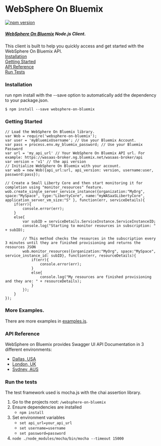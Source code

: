 # WebSphere On Bluemix
[![npm version](https://badge.fury.io/js/websphere-on-bluemix.svg)](https://badge.fury.io/js/websphere-on-bluemix)

##### [WebSphere On Bluemix](https://console.ng.bluemix.net/docs/services/ApplicationServeronCloud/index.html) Node.js Client.

This client is built to help you quickly access and get started with the WebSphere On Bluemix API.  
[Installation](#installation)  
[Getting Started](#getting-started)  
[API Reference](#api-reference)  
[Run Tests](#run-the-tests)  


### Installation
run npm install with the --save option to automatically add the dependency to your package.json.

`$ npm install --save websphere-on-bluemix`

### Getting Started
```
// Load the WebSphere On Bluemix library.
var Wob = require('websphere-on-bluemix');
var user = 'myBluemixUsername'; // Use your Bluemix Account.
var pass = process.env.my_bluemix_password; // Use your Bluemix Password
var url = 'my_api_url' // Your WebSphere On Bluemix API url. For example: https://wasaas-broker.ng.bluemix.net/wasaas-broker/api
var version = 'v1' // the api version
// Initialize WebSphere On Bluemix with your account.
var wob = new Wob({api_url:url, api_version: version, username:user, password:pass});

// Create a Small Liberty Core and then start monitoring it for completion using "monitor_resources" feature.
wob.create_single_server_service_instance({organization:"MyOrg", space:"MySpace", type:"LibertyCore", name:"myWASaaSLibertyCore", application_server_vm_size:"S" }, function(err, serviceDetails){
	if(err){
		console.error(err);
	}
	else{
		var subID = serviceDetails.ServiceInstance.ServiceInstanceID;
		console.log("Starting to monitor resources in subscription: " + subID);

		// This method checks the resources in the subscription every 3 minutes until they are finished provisioning and returns the resources JSON 
		wob.monitor_resources({organization:"MyOrg", space:"MySpace", service_instance_id: subID}, function(err, resourceDetails){
			if(err){
				console.error(err);
			}
			else{
				console.log("My resources are finished provisioning and they are: " + resourceDetails);
			}
		});
	}
});
```
### More Examples.

There are more examples in [examples.js](https://github.com/alohr51/websphere-on-bluemix/blob/master/example/examples.js).

### API Reference
WebSphere on Bluemix provides Swagger UI API Documentation in 3 different environments:

* [Dallas, USA](https://wasaas-broker.ng.bluemix.net/wasaas-broker/api)
* [London, UK](https://wasaas-broker.eu-gb.bluemix.net/wasaas-broker/api)
* [Sydney, AUS](https://wasaas-broker.au-syd.bluemix.net/wasaas-broker/api)

### Run the tests
The test framework used is mocha.js with the chai assertion library.

1. Go to the projects root: `/websphere-on-bluemix`
1. Ensure dependencies are installed
	 * `npm install`
1. Set environment variables
	 * `set api_url=your_api_url`
	 * `set username=username`
	 * `set password=password`
1. `node ./node_modules/mocha/bin/mocha --timeout 15000`
